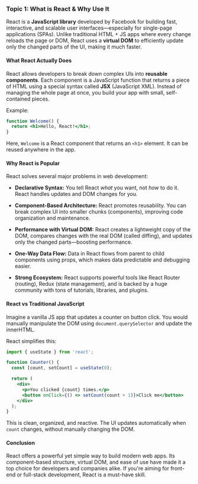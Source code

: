 ### Topic 1: What is React & Why Use It

React is a **JavaScript library** developed by Facebook for building fast, interactive, and scalable user interfaces—especially for single-page applications (SPAs). Unlike traditional HTML + JS apps where every change reloads the page or DOM, React uses a **virtual DOM** to efficiently update only the changed parts of the UI, making it much faster.

#### What React Actually Does

React allows developers to break down complex UIs into **reusable components**. Each component is a JavaScript function that returns a piece of HTML using a special syntax called **JSX** (JavaScript XML). Instead of managing the whole page at once, you build your app with small, self-contained pieces.

Example:

```jsx
function Welcome() {
  return <h1>Hello, React!</h1>;
}
```

Here, `Welcome` is a React component that returns an `<h1>` element. It can be reused anywhere in the app.

#### Why React is Popular

React solves several major problems in web development:

* **Declarative Syntax:** You tell React *what* you want, not *how* to do it. React handles updates and DOM changes for you.

* **Component-Based Architecture:** React promotes reusability. You can break complex UI into smaller chunks (components), improving code organization and maintenance.

* **Performance with Virtual DOM:** React creates a lightweight copy of the DOM, compares changes with the real DOM (called diffing), and updates only the changed parts—boosting performance.

* **One-Way Data Flow:** Data in React flows from parent to child components using props, which makes data predictable and debugging easier.

* **Strong Ecosystem:** React supports powerful tools like React Router (routing), Redux (state management), and is backed by a huge community with tons of tutorials, libraries, and plugins.

#### React vs Traditional JavaScript

Imagine a vanilla JS app that updates a counter on button click. You would manually manipulate the DOM using `document.querySelector` and update the innerHTML.

React simplifies this:

```jsx
import { useState } from 'react';

function Counter() {
  const [count, setCount] = useState(0);

  return (
    <div>
      <p>You clicked {count} times.</p>
      <button onClick={() => setCount(count + 1)}>Click me</button>
    </div>
  );
}
```

This is clean, organized, and reactive. The UI updates automatically when `count` changes, without manually changing the DOM.

#### Conclusion

React offers a powerful yet simple way to build modern web apps. Its component-based structure, virtual DOM, and ease of use have made it a top choice for developers and companies alike. If you're aiming for front-end or full-stack development, React is a must-have skill.
